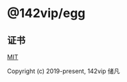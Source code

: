 # @142vip/egg

## 证书

[MIT](https://opensource.org/license/MIT)

Copyright (c) 2019-present, 142vip 储凡
